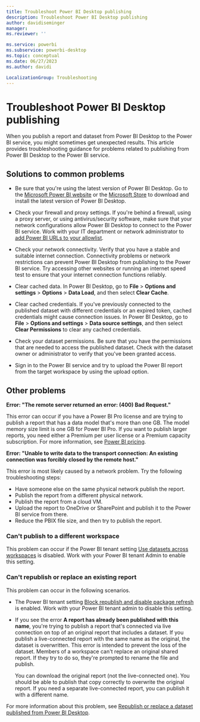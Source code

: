 ```yaml
---
title: Troubleshoot Power BI Desktop publishing
description: Troubleshoot Power BI Desktop publishing
author: davidiseminger
manager: 
ms.reviewer: ''

ms.service: powerbi
ms.subservice: powerbi-desktop
ms.topic: conceptual
ms.date: 06/27/2023
ms.author: davidi

LocalizationGroup: Troubleshooting
---
```


# Troubleshoot Power BI Desktop publishing

When you publish a report and dataset from Power BI Desktop to the Power BI service, you might sometimes get unexpected results. This article provides troubleshooting guidance for problems related to publishing from Power BI Desktop to the Power BI service.

## Solutions to common problems

- Be sure that you're using the latest version of Power BI Desktop. Go to the [Microsoft Power BI website](https://powerbi.microsoft.com/downloads/) or the [Microsoft Store](https://apps.microsoft.com/store/detail/power-bi-desktop/9NTXR16HNW1T) to download and install the latest version of Power BI Desktop. 

- Check your firewall and proxy settings. If you're behind a firewall, using a proxy server, or using antivirus/security software, make sure that your network configurations allow Power BI Desktop to connect to the Power BI service. Work with your IT department or network administrator to [add Power BI URLs to your allowlist](/power-bi/admin/power-bi-allow-list-urls). 

- Check your network connectivity. Verify that you have a stable and suitable internet connection. Connectivity problems or network restrictions can prevent Power BI Desktop from publishing to the Power BI service. Try accessing other websites or running an internet speed test to ensure that your internet connection functions reliably.

- Clear cached data. In Power BI Desktop, go to **File** > **Options and settings** > **Options** > **Data Load**, and then select **Clear Cache**.

- Clear cached credentials. If you've previously connected to the published dataset with different credentials or an expired token, cached credentials might cause connection issues. In Power BI Desktop, go to **File** > **Options and settings** > **Data source settings**, and then select **Clear Permissions** to clear any cached credentials.

- Check your dataset permissions. Be sure that you have the permissions that are needed to access the published dataset. Check with the dataset owner or administrator to verify that you've been granted access.

- Sign in to the Power BI service and try to upload the Power BI report from the target workspace by using the upload option.

## Other problems

**Error: "The remote server returned an error: (400) Bad Request."**

This error can occur if you have a Power BI Pro license and are trying to publish a report that has a data model that's more than one GB. The model memory size limit is one GB for Power BI Pro. If you want to publish larger reports, you need either a Premium per user license or a Premium capacity subscription. For more information, see [Power BI pricing](https://powerbi.microsoft.com/pricing/). 

**Error: "Unable to write data to the transport connection: An existing connection was forcibly closed by the remote host."**

This error is most likely caused by a network problem. Try the following troubleshooting steps:

- Have someone else on the same physical network publish the report.
- Publish the report from a different physical network.
- Publish the report from a cloud VM.
- Upload the report to OneDrive or SharePoint and publish it to the Power BI service from there.
- Reduce the PBIX file size, and then try to publish the report.

### Can't publish to a different workspace

This problem can occur if the Power BI tenant setting [Use datasets across workspaces](/power-bi/admin/service-admin-portal-workspace#use-datasets-across-workspaces) is disabled. Work with your Power BI tenant Admin to enable this setting.

### Can't republish or replace an existing report

This problem can occur in the following scenarios.

- The Power BI tenant setting [Block republish and disable package refresh](/power-bi/admin/service-admin-portal-dataset-security#block-republish-and-disable-package-refresh) is enabled. Work with your Power BI tenant admin to disable this setting.

- If you see the error **A report has already been published with this name**, you're trying to publish a report that's connected via live connection on top of an original report that includes a dataset. If you publish a live-connected report with the same name as the original, the dataset is overwritten. This error is intended to prevent the loss of the dataset. Members of a workspace can't replace an original shared report. If they try to do so, they're prompted to rename the file and publish.

   You can download the original report (not the live-connected one). You should be able to publish that copy correctly to overwrite the original report. If you need a separate live-connected report, you can publish it with a different name.

For more information about this problem, see [Republish or replace a dataset published from Power BI Desktop](/power-bi/create-reports/desktop-upload-desktop-files#republish-or-replace-a-dataset-published-from-power-bi-desktop).